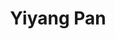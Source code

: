 ---
layout: page
title: Yiyang Pan
description: UWisc-Madison undergraduate in Computer Science
img: /assets/img/ethan.jpg
importance: 1
category: Junior
redirect: https://chaosarium.xyz/
---